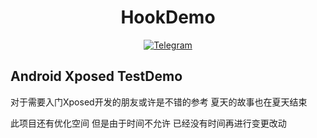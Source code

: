 <div align="center">
    <h1 > HookDemo </h1>

[![Telegram](https://img.shields.io/static/v1?label=Telegram&message=Channel&color=0088cc)](https://t.me/WhenFlowersAreInBloom)
</div>

## Android Xposed TestDemo

对于需要入门Xposed开发的朋友或许是不错的参考 夏天的故事也在夏天结束

此项目还有优化空间 但是由于时间不允许 已经没有时间再进行变更改动
